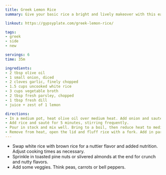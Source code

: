 ```yaml
---
title: Greek Lemon Rice
summary: Give your basic rice a bright and lively makeover with this easy Greek inspired recipe

linkout: https://gypsyplate.com/greek-lemon-rice/

tags:
- greek
- side
- new

servings: 6
time: 35m

ingredients:
- 2 tbsp olive oil
- 1 small onion, diced
- 2 cloves garlic, finely chopped
- 1.5 cups uncooked white rice
- 3 cups vegetable broth
- 2 tbsp fresh parsley, chopped
- 1 tbsp fresh dill
- juice + zest of 1 lemon

directions:
- In a medium pot, heat olive oil over medium heat. Add onion and sauté till it starts to become translucent. Add in garlic and cook for another minute.
- Add rice and sauté for 5 minutes, stirring frequently.
- Pour in stock and mix well. Bring to a boil, then reduce heat to medium low, cover, and cook for 20 minutes.
- Remove from heat, open the lid and fluff rice with a fork. Add in parsley, dill, lemon juice and lemon zest. Mix until well combined.
---
```


- Swap white rice with brown rice for a nuttier flavor and added nutrition. Adjust cooking times as necessary.
- Sprinkle in toasted pine nuts or slivered almonds at the end for crunch and nutty flavors.
- Add some veggies. Think peas, carrots or bell peppers.
